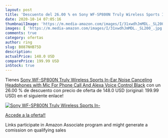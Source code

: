 ```yaml
---
layout: post
title: 'Descuento del 26.00 % en Sony WF-SP800N Truly Wireless Sports In-'
date: 2020-10-14 07:05:16
thumbnailImage: 'https://m.media-amazon.com/images/I/31xwdhJmMDL._SL200_.jpg'
images: [ 'https://m.media-amazon.com/images/I/31xwdhJmMDL._SL200_.jpg' ]
comments: true
category: ofertas
author: ring
slug: B087NHB75D
description:
actualPrice: 148.0 USD
comparePrice: 199.99 USD
inStock: true
---
```


Tienes [Sony WF-SP800N Truly Wireless Sports In-Ear Noise Canceling Headphones with Mic For Phone Call And Alexa Voice Control  Black](https://www.amazon.com/dp/B087NHB75D/?tag=tolees-20) con un 26.00 % de descuento con precio de oferta de 148.0 USD (original: 199.99 USD) en el siguiente enlace!

[![Sony WF-SP800N Truly Wireless Sports In-](https://m.media-amazon.com/images/I/31xwdhJmMDL._SL200_.jpg)](https://www.amazon.com/dp/B087NHB75D/?tag=tolees-20)

[Accede a la oferta!!](https://www.amazon.com/dp/B087NHB75D/?tag=tolees-20)

Links participate in Amazon Associate program and might generate a comission on qualifying sales


